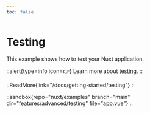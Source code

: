 ```yaml
---
toc: false
---
```


# Testing

This example shows how to test your Nuxt application.

::alert{type=info icon=👉}
Learn more about [testing](/docs/getting-started/testing).
::

::ReadMore{link="/docs/getting-started/testing"}
::

::sandbox{repo="nuxt/examples" branch="main" dir="features/advanced/testing" file="app.vue"}
::
